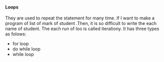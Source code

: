 #### Loops 
   They are used to repeat the statement for many time.
   If I want to make a program of list of mark of student .Then,
   it is so difficult to write the each name of student.
   The each run of loo is called iterationy.
   It has three types as folows:
   - for loop
   - do while loop
   - while loop
